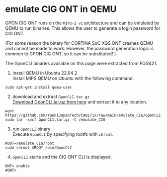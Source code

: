 # emulate CIG ONT in QEMU

GPON CIG ONT runs on the `MIPS-I v1` architecture and can be emulated by QEMU to run binaries.
This allows the user to generate a login password for CIG ONT.

(For some reason the binary for CORTINA SoC XGS ONT crashes QEMU and cannot be made to work.
However, the password generation logic is common to GPON CIG ONT, so it can be substituted! )

The GponCLI binaries available on this page were extracted from FOG421.

1. Install QEMU in Ubuntu 22.04.2<br>
Install MIPS QEMU on Ubuntu with the following command.
```
sudo apt-get install qemu-user
```

2. download and extract `GponCLI.tar.gz`<br>
[Download GponCLI.tar.gz from here](/emulate_CIG/GponCLI.tar.gz) and extract it to any location.
```
wget https://github.com/YuukiJapanTech/CA8271x/raw/main/emulate_CIG/GponCLI.tar.gz
sudo tar -xvcf GponCLI.tar.gz -C /emulate_CIG
```


3. run `GponCLI` binary<br>
Execute `GponCLI` by specifying rootfs with `chroot`.
```
ROOT=/emulate_CIG/root
sudo chroot $ROOT /bin/GponCLI
```

4. `GponCLI` starts and the CIG ONT CLI is displayed.
```
ONT> enable
#ONT>
```
